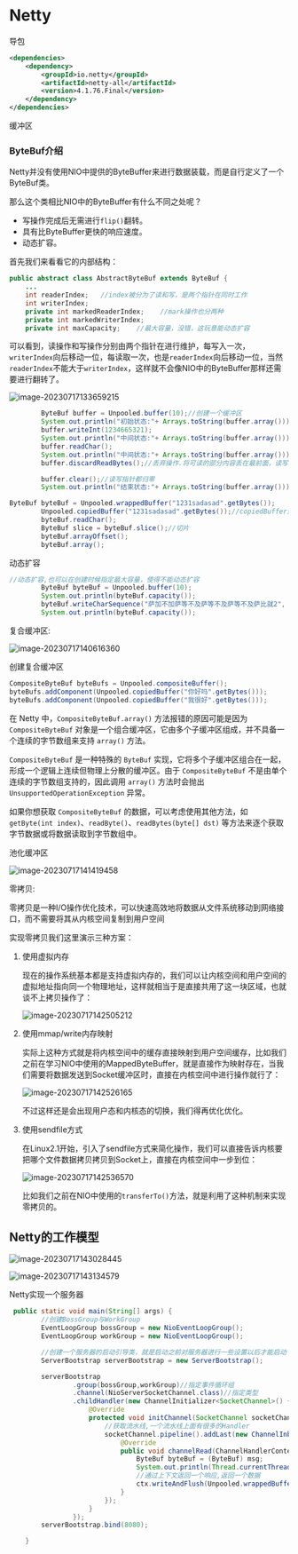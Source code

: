 # Netty

导包

```xml
<dependencies>
    <dependency>
        <groupId>io.netty</groupId>
        <artifactId>netty-all</artifactId>
        <version>4.1.76.Final</version>
    </dependency>
</dependencies>
```

缓冲区

### ByteBuf介绍

Netty并没有使用NIO中提供的ByteBuffer来进行数据装载，而是自行定义了一个ByteBuf类。

那么这个类相比NIO中的ByteBuffer有什么不同之处呢？

- 写操作完成后无需进行`flip()`翻转。
- 具有比ByteBuffer更快的响应速度。
- 动态扩容。

首先我们来看看它的内部结构：

```java
public abstract class AbstractByteBuf extends ByteBuf {
    ...
    int readerIndex;   //index被分为了读和写，是两个指针在同时工作
    int writerIndex;
    private int markedReaderIndex;    //mark操作也分两种
    private int markedWriterIndex;
    private int maxCapacity;    //最大容量，没错，这玩意能动态扩容
```

可以看到，读操作和写操作分别由两个指针在进行维护，每写入一次，`writerIndex`向后移动一位，每读取一次，也是`readerIndex`向后移动一位，当然`readerIndex`不能大于`writerIndex`，这样就不会像NIO中的ByteBuffer那样还需要进行翻转了。

![image-20230717133659215](mdPic/Netty/image-20230717133659215.png)

```java
		ByteBuf buffer = Unpooled.buffer(10);//创建一个缓冲区
        System.out.println("初始状态:"+ Arrays.toString(buffer.array()));
        buffer.writeInt(1234665321);
        System.out.println("中间状态:"+ Arrays.toString(buffer.array()));
        buffer.readChar();
        System.out.println("中间状态:"+ Arrays.toString(buffer.array()));
        buffer.discardReadBytes();//丢弃操作.将可读的部分内容丢在最前面，读写指针往前移

        buffer.clear();//读写指针都归零
        System.out.println("结束状态:"+ Arrays.toString(buffer.array()));
```

```java
ByteBuf byteBuf = Unpooled.wrappedBuffer("1231sadasad".getBytes());
        Unpooled.copiedBuffer("1231sadasad".getBytes());//copiedBuffer是会将原来的数组中的数据拷贝创建一个新的
        byteBuf.readChar();
        ByteBuf slice = byteBuf.slice();//切片
        byteBuf.arrayOffset();
        byteBuf.array();
```

动态扩容

```java
//动态扩容,也可以在创建时候指定最大容量，使得不能动态扩容
        ByteBuf byteBuf = Unpooled.buffer(10);
        System.out.println(byteBuf.capacity());
        byteBuf.writeCharSequence("萨加不加萨等不及萨等不及萨等不及萨比就2", StandardCharsets.UTF_8);
        System.out.println(byteBuf.capacity());
```

复合缓冲区:

![image-20230717140616360](mdPic/Netty/image-20230717140616360.png)

创建复合缓冲区

```java
CompositeByteBuf byteBufs = Unpooled.compositeBuffer();
byteBufs.addComponent(Unpooled.copiedBuffer("你好吗".getBytes()));
byteBufs.addComponent(Unpooled.copiedBuffer("我很好".getBytes()));
```

在 Netty 中，`CompositeByteBuf.array()` 方法报错的原因可能是因为 `CompositeByteBuf` 对象是一个组合缓冲区，它由多个子缓冲区组成，并不具备一个连续的字节数组来支持 `array()` 方法。

`CompositeByteBuf` 是一种特殊的 `ByteBuf` 实现，它将多个子缓冲区组合在一起，形成一个逻辑上连续但物理上分散的缓冲区。由于 `CompositeByteBuf` 不是由单个连续的字节数组支持的，因此调用 `array()` 方法时会抛出 `UnsupportedOperationException` 异常。

如果你想获取 `CompositeByteBuf` 的数据，可以考虑使用其他方法，如 `getByte(int index)`、`readByte()`、`readBytes(byte[] dst)` 等方法来逐个获取字节数据或将数据读取到字节数组中。



池化缓冲区

![image-20230717141419458](mdPic/Netty/image-20230717141419458.png)

零拷贝:

零拷贝是一种I/O操作优化技术，可以快速高效地将数据从文件系统移动到网络接口，而不需要将其从内核空间复制到用户空间

实现零拷贝我们这里演示三种方案：

1. 使用虚拟内存

   现在的操作系统基本都是支持虚拟内存的，我们可以让内核空间和用户空间的虚拟地址指向同一个物理地址，这样就相当于是直接共用了这一块区域，也就谈不上拷贝操作了：

   ![image-20230717142505212](mdPic/Netty/image-20230717142505212.png)

2. 使用mmap/write内存映射

   实际上这种方式就是将内核空间中的缓存直接映射到用户空间缓存，比如我们之前在学习NIO中使用的MappedByteBuffer，就是直接作为映射存在，当我们需要将数据发送到Socket缓冲区时，直接在内核空间中进行操作就行了：

   ![image-20230717142526165](mdPic/Netty/image-20230717142526165.png)

   不过这样还是会出现用户态和内核态的切换，我们得再优化优化。

3. 使用sendfile方式

   在Linux2.1开始，引入了sendfile方式来简化操作，我们可以直接告诉内核要把哪个文件数据拷贝拷贝到Socket上，直接在内核空间中一步到位：

   ![image-20230717142536570](mdPic/Netty/image-20230717142536570.png)

   比如我们之前在NIO中使用的`transferTo()`方法，就是利用了这种机制来实现零拷贝的。



## Netty的工作模型

![image-20230717143028445](mdPic/Netty/image-20230717143028445.png)

![image-20230717143134579](mdPic/Netty/image-20230717143134579.png)

Netty实现一个服务器

```java
 public static void main(String[] args) {
        //创建BossGroup与WorkGroup
        EventLoopGroup bossGroup = new NioEventLoopGroup();
        EventLoopGroup workGroup = new NioEventLoopGroup();

        //创建一个服务器的启动引导类，就是启动之前对服务器进行一些设置以后才能启动
        ServerBootstrap serverBootstrap = new ServerBootstrap();

        serverBootstrap
                .group(bossGroup,workGroup)//指定事件循环组
                .channel(NioServerSocketChannel.class)//指定类型
                .childHandler(new ChannelInitializer<SocketChannel>() {
                    @Override
                    protected void initChannel(SocketChannel socketChannel) throws Exception {
                        //获取流水线,一个流水线上面有很多的Handler
                        socketChannel.pipeline().addLast(new ChannelInboundHandlerAdapter(){//添加一个handler,入栈
                            @Override
                            public void channelRead(ChannelHandlerContext ctx, Object msg) throws Exception {//ctx是上下文,msg默认是ByteBuf类
                                ByteBuf byteBuf = (ByteBuf) msg;
                                System.out.println(Thread.currentThread().getName()+">>收到客户端传来的信息:"+byteBuf.toString(StandardCharsets.UTF_8));
                                //通过上下文返回一个响应,返回一个数据
                                ctx.writeAndFlush(Unpooled.wrappedBuffer("已经收到消息了".getBytes()));
                            }
                        });
                    }
                });
        serverBootstrap.bind(8080);

    }
```